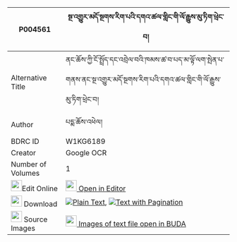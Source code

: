 |P004561|སྔ་འགྱུར་མདོ་སྔགས་རིག་པའི་དགའ་ཚལ་གླིང་གི་ལོ་རྒྱུས་མུ་ཏིག་ཕྲེང་བ། 
| --- | --- 
|Alternative Title |ནང་ཆོས་ཀྱི་ངོ་སྤྲོད་དང་འབྲེལ་བའི་ཁམས་ཚ་བ་པད་མ་ལྟོ་ལག་སྤེན་པ་གནས་ནང་སྔ་འགྱུར་མདོ་སྔགས་རིག་པའི་དགའ་ཚལ་གླིང་གི་ལོ་རྒྱུས་མུ་ཏིག་ཕྲེང་བ།
|Author| པདྨ་ཆོས་འཕེལ།
|BDRC ID | W1KG6189
|Creator | Google OCR
|Number of Volumes| 1
|<img width="25" src="https://img.icons8.com/color/25/000000/edit-property.png">Edit Online| [<img width="25" src="https://avatars.githubusercontent.com/u/45091458?s=200&v=4"> Open in Editor](http://editor.openpecha.org/P004561)
|<img width="25" src="https://img.icons8.com/fluent/48/000000/download-2.png"/>  Download | [![](https://img.icons8.com/color/20/000000/txt.png)Plain Text](https://github.com/Openpecha/P004561/releases/download/v2/nga_gyur_dongak_rigpa_i_gatsal_plain_P004561.zip), [![](https://img.icons8.com/color/20/000000/txt.png)Text with Pagination](https://github.com/Openpecha/P004561/releases/download/v2/nga_gyur_dongak_rigpa_i_gatsal_pages_P004561.zip)
|<img width="25" src="https://img.icons8.com/plasticine/100/000000/pictures-folder.png"/>  Source Images | [<img width="25" src="https://library.bdrc.io/icons/BUDA-small.svg"> Images of text file open in BUDA](https://library.bdrc.io/show/bdr:W1KG6189)